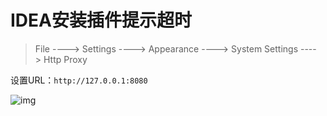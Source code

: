 # IDEA安装插件提示超时

> File ----> Settings ----> Appearance ----> System Settings ----> Http Proxy

设置URL：`http://127.0.0.1:8080`

![img](https://gitee.com/xleixz/CloudNotes-Images/raw/master/Typora-Images/20220425153404.png)

